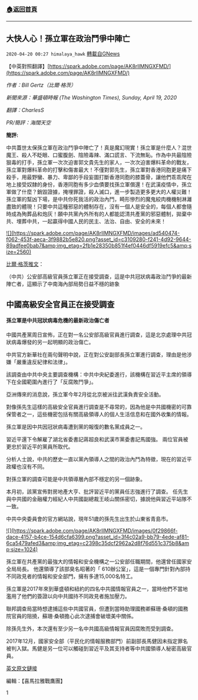 ###  [:house:返回首頁](https://github.com/ourhimalayas/txt)
---

## 大快人心！孫立軍在政治鬥爭中陣亡
`2020-04-20 00:27 himalaya_hawk` [轉載自GNews](https://gnews.org/zh-hant/178790/)

【中英對照翻譯】[https://spark.adobe.com/page/AK8rIlMNGXFMD/](https://spark.adobe.com/page/AK8rIlMNGXFMD/)

*作者：Bill Gertz（比爾·格茨）*

*新聞來源：華盛頓時報* *(The Washington Times), Sunday, April 19, 2020*

*翻譯：CharlesS*

*PR/簡評：海闊天空*

**簡評:**

中共蓋世太保孫立軍在政治鬥爭中陣亡了！真是魔幻現實！孫立軍是什麼人？混世魔王、殺人不眨眼、口蜜腹劍、陰險毒辣、滿口謊言、下流無恥。作為中共最陰險狠毒的打手，孫立軍一次次迫害郭文貴先生的家人，一次次迫害爆料革命的戰友，孫立軍對爆料革命的打擊和傷害最大！不僅對郭先生，孫立軍對香港同胞更是痛下殺手，用最野蠻、暴力、卑鄙的手段妄圖打斷香港同胞的膝蓋骨，讓他們乖乖爬在地上接受奴隸的身份，香港同胞有多少血債要找孫立軍償還！在武漢疫情中，孫立軍做了什麼？銷毀證據，掩埋罪證，殺人滅口，進一步製造更多更大的人權災難！孫立軍的幫凶下場，是中共你死我活的政治內鬥，畸形慘烈的魔鬼絞肉機機制淋灕盡致的體現！只要中共這種邪惡的體制存在，沒有一個人是安全的，每個人都會隨時成為殉葬品和炮灰！願中共黨內外所有的人都能認清共產黨的邪惡體制，拋棄中共、埋葬中共，一起贏得中國人民的民主、法治、自由、安全的未來！

[!\[\](https://spark.adobe.com/page/AK8rIlMNGXFMD/images/ad540474-f062-453f-aeca-3f9882b5e820.png?asset_id=c3109280-f241-4d92-9644-89adfee0bab7&amp;img_etag=2fb1e28350b851f4ef0446df5919efc5&amp;size=2560)](https://spark.adobe.com/page/AK8rIlMNGXFMD/images/ad540474-f062-453f-aeca-3f9882b5e820.png?asset_id=c3109280-f241-4d92-9644-89adfee0bab7&amp;img_etag=2fb1e28350b851f4ef0446df5919efc5&amp;size=1024)

[比爾·格茨推文](https://twitter.com/billgertz/status/1251963316081213444?s=21)：

（中共）公安部高級官員孫立軍正在接受調查，這是中共冠狀病毒政治鬥爭的最新陣亡者，這顯示了中南海內部局勢日益不穩的跡象

## **中國高級安全官員正在接受調查**

#### 孫立軍是中共冠狀病毒危機的最新政治傷亡者

中國共產黨周日宣佈，正在對一名公安部高級官員進行調查，這是北京處理中共冠狀病毒爆發的另一起明顯的政治傷亡。

中共官方新華社在兩句聲明中說，正在對公安副部長孫立軍進行調查，理由是他涉嫌「嚴重違反紀律和法律」。

該調查由中共中央主要調查機構：中共中央紀委進行，該機構在習近平主席的領導下在全國範圍內進行了「反腐敗鬥爭」。

亞洲傳來的消息說，孫立軍今年2月從北京被派往武漢負責安全活動。

對像孫先生這樣的高級安全官員進行調查是不尋常的，因為他是中共國機密的可靠保管者之一，這些機密包括有關高級領導人的個人生活信息和在國外收集的情報。

孫立軍是因中共因冠狀病毒遭到黨的報復的數名黨成員之一。

習近平還下令解雇了湖北省委書記蔣超良和武漢市黨委書記馬國強。 兩位官員被更忠於習近平的黨員所取代。

分析人士說，中共的歷史一直以黨內領導人之間的政治內鬥為特徵，現在的習近平政權也沒有不同。

對孫立軍的調查可能是中共領導層內部不穩定的另一個跡象。

本月初，該黨宣佈對房地產大亨、批評習近平的黨員任志強進行了調查。 任先生與中共國的金融權力經紀人中共國副總裁王岐山關係密切，據說他與習近平站隊不一致。

中共中央委員會的官方網站說，現年51歲的孫先生出生於山東省青島市。

[!\[\](https://spark.adobe.com/page/AK8rIlMNGXFMD/images/0f29866f-dace-4157-b4ce-154d6cfa6399.png?asset_id=3f4c02a9-bb79-4ede-af81-6ca5479afed3&amp;img_etag=c2398c35dcf2962a2d8f76d551c375b8&amp;size=1024)](https://spark.adobe.com/page/AK8rIlMNGXFMD/images/0f29866f-dace-4157-b4ce-154d6cfa6399.png?asset_id=3f4c02a9-bb79-4ede-af81-6ca5479afed3&amp;img_etag=c2398c35dcf2962a2d8f76d551c375b8&amp;size=1024)

孫立軍在共產黨的最強大的情報和安全機構之一公安部任職期間，他還曾任國家安全局局長。 他還領導了該部臭名昭著的「 610辦公室」，這是一個專門針對內部持不同政見者的情報和安全部門，擁有多達15,000名特工。

孫立軍是2017年來到華盛頓和紐約的四名中共國情報官員之一，當時他們不當地濫用了他們的簽證以向中共國持不同政見者施加壓力。

聯邦調查局當時想逮捕這些中共國官員，但遭到當時助理國務卿蘇珊·桑頓的國務院官員的阻撓，蘇珊·桑頓擔心此次逮捕會破壞美中關係。

除孫先生外，本次還有至少另一名中共國高級情報官員因腐敗而受到調查。

2017年12月，國家安全部（平民化的情報服務部門）前副部長馬健因未指定罪名被判入獄。馬健是另一位可以觸碰到習近平及其支持者等中共國領導人秘密高級官員。

[英文原文鏈接](https://www.washingtontimes.com/news/2020/apr/19/sun-lijun-china-security-official-probed-coronavir/)

編輯：【喜馬拉雅戰鷹團】

1
